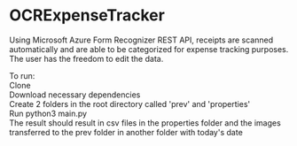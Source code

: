 # OCRExpenseTracker
Using Microsoft Azure Form Recognizer REST API, receipts are scanned automatically and are able to be categorized for expense tracking purposes. The user has the freedom to edit the data.  

To run:  
Clone  
Download necessary dependencies  
Create 2 folders in the root directory called 'prev' and 'properties'  
Run python3 main.py  
The result should result in csv files in the properties folder and the images transferred to the prev folder in another folder with today's date
